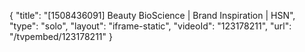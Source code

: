 {
    "title": "[1508436091] Beauty BioScience | Brand Inspiration | HSN",
    "type": "solo",
    "layout": "iframe-static",
    "videoId": "123178211",
    "url": "\/tvpembed\/123178211"
}